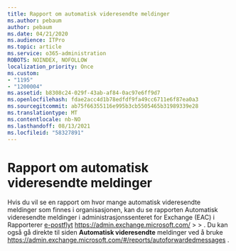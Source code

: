 ```yaml
---
title: Rapport om automatisk videresendte meldinger
ms.author: pebaum
author: pebaum
ms.date: 04/21/2020
ms.audience: ITPro
ms.topic: article
ms.service: o365-administration
ROBOTS: NOINDEX, NOFOLLOW
localization_priority: Once
ms.custom:
- "1195"
- "1200004"
ms.assetid: b8308c24-029f-43ab-af84-0ac97e6ff9d7
ms.openlocfilehash: fdae2acc4d1b78edfdf9fa49cc6711e6f87ea0a3
ms.sourcegitcommit: ab75f66355116e995b3cb5505465b31989339e28
ms.translationtype: MT
ms.contentlocale: nb-NO
ms.lasthandoff: 08/13/2021
ms.locfileid: "58327891"
---
```

# <a name="auto-forwarded-messages-report"></a>Rapport om automatisk videresendte meldinger

Hvis du vil se en rapport om hvor mange automatisk videresendte meldinger som finnes i organisasjonen, kan du se rapporten Automatisk videresendte meldinger i administrasjonssenteret for Exchange (EAC) i Rapporterer [e-postflyt](https://docs.microsoft.com/exchange/monitoring/mail-flow-reports/mfr-auto-forwarded-messages-report) <https://admin.exchange.microsoft.com/> \>  \> . Du kan også gå direkte til siden **Automatisk videresendte** meldinger ved å bruke <https://admin.exchange.microsoft.com/#/reports/autoforwardedmessages> .
  